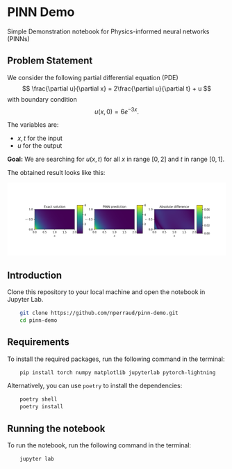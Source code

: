 # PINN Demo
Simple Demonstration notebook for Physics-informed neural networks (PINNs)

## Problem Statement
We consider the following partial differential equation (PDE)
$$ \frac{\partial u}{\partial x} = 2\frac{\partial u}{\partial t} + u $$
with boundary condition
$$ u(x,0) = 6e^{-3x}.$$

The variables are:
* $x,t$ for the input
* $u$ for the output

**Goal:** We are searching for $u(x,t)$ for all $x$ in range $[0,2]$ and $t$ in range $[0,1]$.

The obtained result looks like this:

![Result](./img/output.png)

## Introduction
Clone this repository to your local machine and open the notebook in Jupyter Lab.
```bash
    git clone https://github.com/nperraud/pinn-demo.git
    cd pinn-demo
```


## Requirements
To install the required packages, run the following command in the terminal:

```bash
    pip install torch numpy matplotlib jupyterlab pytorch-lightning
```

Alternatively, you can use `poetry` to install the dependencies:

```bash
    poetry shell
    poetry install
```

## Running the notebook
To run the notebook, run the following command in the terminal:

```bash
    jupyter lab
```


